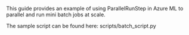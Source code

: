 This guide provides an example of using ParallelRunStep in Azure ML to parallel and run mini batch jobs at scale.

The sample script can be found here: scripts/batch_script.py

